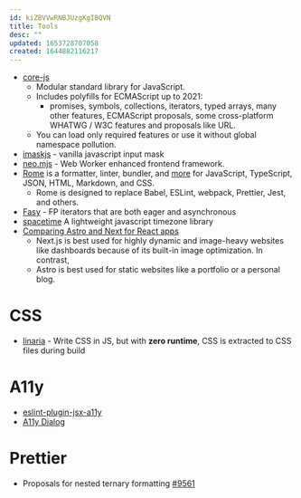 ```yaml
---
id: kiZBVVwRNBJUzgKgIBQVN
title: Tools
desc: ""
updated: 1653728707058
created: 1644882116217
---
```


- [core-js](https://github.com/zloirock/core-js)
  - Modular standard library for JavaScript.
  - Includes polyfills for ECMAScript up to 2021:
    - promises, symbols, collections, iterators, typed arrays, many other features, ECMAScript proposals, some cross-platform WHATWG / W3C features and proposals like URL.
  - You can load only required features or use it without global namespace pollution.
- [imaskjs](https://github.com/uNmAnNeR/imaskjs) - vanilla javascript input mask
- [neo.mjs](https://github.com/neomjs/neo) - Web Worker enhanced frontend framework.
- [Rome](https://github.com/rome/tools) is a formatter, linter, bundler, and [more](https://rome.tools/#philosophy) for JavaScript, TypeScript, JSON, HTML, Markdown, and CSS.
  - Rome is designed to replace Babel, ESLint, webpack, Prettier, Jest, and others.
- [Fasy](https://github.com/getify/fasy) - FP iterators that are both eager and asynchronous
- [spacetime](https://github.com/spencermountain/spacetime) A lightweight javascript timezone library
- [Comparing Astro and Next for React apps](https://blog.openreplay.com/comparing-astro-and-next-for-react-apps)
  - Next.js is best used for highly dynamic and image-heavy websites like dashboards because of its built-in image optimization. In contrast,
  - Astro is best used for static websites like a portfolio or a personal blog.

# CSS

- [linaria](https://github.com/callstack/linaria) - Write CSS in JS, but with **zero runtime**, CSS is extracted to CSS files during build

# A11y

- [eslint-plugin-jsx-a11y](https://github.com/jsx-eslint/eslint-plugin-jsx-a11y)
- [A11y Dialog](https://github.com/KittyGiraudel/a11y-dialog)

# Prettier

- Proposals for nested ternary formatting [#9561](https://github.com/prettier/prettier/issues/9561)

